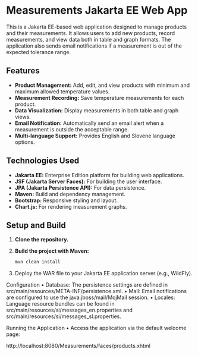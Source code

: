 # Measurements Jakarta EE Web App

This is a Jakarta EE-based web application designed to manage products and their measurements. It allows users to add new products, record measurements, and view data both in table and graph formats. The application also sends email notifications if a measurement is out of the expected tolerance range.

## Features

- **Product Management:** Add, edit, and view products with minimum and maximum allowed temperature values.
- **Measurement Recording:** Save temperature measurements for each product.
- **Data Visualization:** Display measurements in both table and graph views.
- **Email Notification:** Automatically send an email alert when a measurement is outside the acceptable range.
- **Multi-language Support:** Provides English and Slovene language options.

## Technologies Used

- **Jakarta EE:** Enterprise Edition platform for building web applications.
- **JSF (Jakarta Server Faces):** For building the user interface.
- **JPA (Jakarta Persistence API):** For data persistence.
- **Maven:** Build and dependency management.
- **Bootstrap:** Responsive styling and layout.
- **Chart.js:** For rendering measurement graphs.

## Setup and Build

1. **Clone the repository.**
2. **Build the project with Maven:**

   ```bash
   mvn clean install

3.	Deploy the WAR file to your Jakarta EE application server (e.g., WildFly).

Configuration
• Database: The persistence settings are defined in src/main/resources/META-INF/persistence.xml.
• Mail: Email notifications are configured to use the java:jboss/mail/MojMail session.
• Locales: Language resource bundles can be found in src/main/resources/si/messages_en.properties and src/main/resources/si/messages_sl.properties.

Running the Application
	•	Access the application via the default welcome page:

http://localhost:8080/Measurements/faces/products.xhtml
